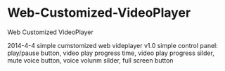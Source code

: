 # Web-Customized-VideoPlayer
Web Customized VideoPlayer

2014-4-4
simple cumstomized web videplayer v1.0
simple control panel:
play/pause button, video play progress time, video play progress silder, mute voice button, voice volunm silder, full screen button
